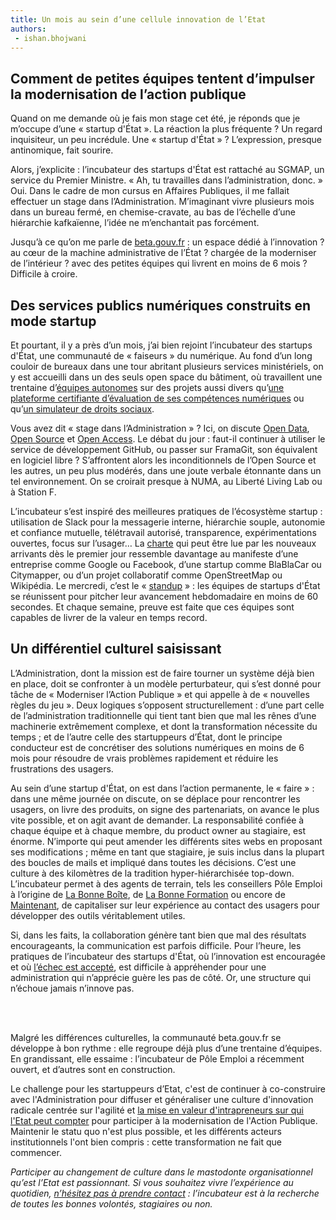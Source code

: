 ```yaml
---
title: Un mois au sein d’une cellule innovation de l’Etat 
authors: 
 - ishan.bhojwani
---
```


## Comment de petites équipes tentent d’impulser la modernisation de l’action publique

Quand on me demande où je fais mon stage cet été, je réponds que je m’occupe d’une « startup d'État ». La réaction la plus fréquente ? Un regard inquisiteur, un peu incrédule. Une « startup d'État » ? L’expression, presque antinomique, fait sourire.

Alors, j’explicite : l’incubateur des startups d'État est rattaché au SGMAP, un service du Premier Ministre. « Ah, tu travailles dans l’administration, donc. » Oui. Dans le cadre de mon cursus en Affaires Publiques, il me fallait effectuer un stage dans l’Administration. M’imaginant vivre plusieurs mois dans un bureau fermé, en chemise-cravate, au bas de l’échelle d’une hiérarchie kafkaïenne, l’idée ne m’enchantait pas forcément. 

<!--more-->

Jusqu’à ce qu’on me parle de [beta.gouv.fr](https://beta.gouv.fr/) : un espace dédié à l’innovation ? au cœur de la machine administrative de l’État ? chargée de la moderniser de l’intérieur ? avec des petites équipes qui livrent en moins de 6 mois ? Difficile à croire. 

## Des services publics numériques construits en mode startup

Et pourtant, il y a près d’un mois, j’ai bien rejoint l’incubateur des startups d'État, une communauté de « faiseurs » du numérique. Au fond d’un long couloir de bureaux dans une tour abritant plusieurs services ministériels, on y est accueilli dans un des seuls open space du bâtiment, où travaillent une trentaine d’[équipes autonomes](https://beta.gouv.fr/2016/11/28/equipes-autonomes) sur des projets aussi divers qu’[une plateforme certifiante d’évaluation de ses compétences numériques](https://pix.beta.gouv.fr/) ou qu’[un simulateur de droits sociaux](https://mes-aides.gouv.fr/). 

Vous avez dit « stage dans l’Administration » ?  Ici, on discute [Open Data](https://fr.wikipedia.org/wiki/Open_data), [Open Source](https://fr.wikipedia.org/wiki/Open_source) et [Open Access](https://fr.wikipedia.org/wiki/Libre_acc%C3%A8s_(%C3%A9dition_scientifique)). Le débat du jour : faut-il continuer à utiliser le service de développement GitHub, ou passer sur FramaGit, son équivalent en logiciel libre ? S’affrontent alors les inconditionnels de l’Open Source et les autres, un peu plus modérés, dans une joute verbale étonnante dans un tel environnement. On se croirait presque à NUMA, au Liberté Living Lab ou à Station F. 

L’incubateur s’est inspiré des meilleures pratiques de l’écosystème startup : utilisation de Slack pour la messagerie interne, hiérarchie souple, autonomie et confiance mutuelle, télétravail autorisé, transparence, expérimentations ouvertes, focus sur l’usager… La [charte](https://github.com/sgmap/beta.gouv.fr/wiki/Charte) qui peut être lue par les nouveaux arrivants dès le premier jour ressemble davantage au manifeste d’une entreprise comme Google ou Facebook, d’une startup comme BlaBlaCar ou Citymapper, ou d’un projet collaboratif comme OpenStreetMap ou Wikipédia. Le mercredi, c’est le « [standup](https://github.com/sgmap/beta.gouv.fr/wiki/Standup) » : les équipes de startups d'État se réunissent pour pitcher leur avancement hebdomadaire en moins de 60 secondes. Et chaque semaine, preuve est faite que ces équipes sont capables de livrer de la valeur en temps record.

## Un différentiel culturel saisissant

L’Administration, dont la mission est de faire tourner un système déjà bien en place, doit se confronter à un modèle perturbateur, qui s’est donné pour tâche de « Moderniser l’Action Publique » et qui appelle à de « nouvelles règles du jeu ». Deux logiques s’opposent structurellement : d’une part celle de l’administration traditionnelle qui tient tant bien que mal les rênes d’une machinerie extrêmement complexe, et dont la transformation nécessite du temps ; et de l’autre celle des startuppeurs d’État, dont le principe conducteur est de concrétiser des solutions numériques en moins de 6 mois pour résoudre de vrais problèmes rapidement et réduire les frustrations des usagers. 

Au sein d’une startup d'État, on est dans l’action permanente, le « faire » : dans une même journée on discute, on se déplace pour rencontrer les usagers, on livre des produits, on signe des partenariats, on avance le plus vite possible, et on agit avant de demander. La responsabilité confiée à chaque équipe et à chaque membre, du product owner au stagiaire, est énorme. N’importe qui peut amender les différents sites webs en proposant ses modifications ; même en tant que stagiaire, je suis inclus dans la plupart des boucles de mails et impliqué dans toutes les décisions. C’est une culture à des kilomètres de la tradition hyper-hiérarchisée top-down. L’incubateur permet à des agents de terrain, tels les conseillers Pôle Emploi à l’origine de [La Bonne Boîte](https://labonneboite.pole-emploi.fr/), de [La Bonne Formation](https://labonneformation.pole-emploi.fr/) ou encore de [Maintenant](https://maintenant.pole-emploi.fr/), de capitaliser sur leur expérience au contact des usagers pour développer des outils véritablement utiles.

Si, dans les faits, la collaboration génère tant bien que mal des résultats encourageants, la communication est parfois difficile. Pour l’heure, les pratiques de l’incubateur des startups d'État, où l’innovation est encouragée et où [l’échec est accepté](https://beta.gouv.fr/startup/fiches-de-banc.html#abandon), est difficile à appréhender pour une administration qui n’apprécie guère les pas de côté. Or, une structure qui n’échoue jamais n’innove pas. 

<br/>
<br/>

Malgré les différences culturelles, la communauté beta.gouv.fr se développe à bon rythme : elle regroupe déjà plus d’une trentaine d’équipes. En grandissant, elle essaime : l’incubateur de Pôle Emploi a récemment ouvert, et d’autres sont en construction.

Le challenge pour les startuppeurs d’Etat, c'est de continuer à co-construire avec l'Administration pour diffuser et généraliser une culture d'innovation radicale centrée sur l'agilité et [la mise en valeur d'intrapreneurs sur qui l'Etat peut compter](https://beta.gouv.fr/2017/03/22/intrapreneurs-comment-les-trouver.html) pour participer à la modernisation de l'Action Publique. Maintenir le statu quo n'est plus possible, et les différents acteurs institutionnels l'ont bien compris : cette transformation ne fait que commencer. 

_Participer au changement de culture dans le mastodonte organisationnel qu’est l’Etat est passionnant. Si vous souhaitez vivre l’expérience au quotidien, [n’hésitez pas à prendre contact](https://beta.gouv.fr/recrutement/) : l’incubateur est à la recherche de toutes les bonnes volontés, stagiaires ou non._
